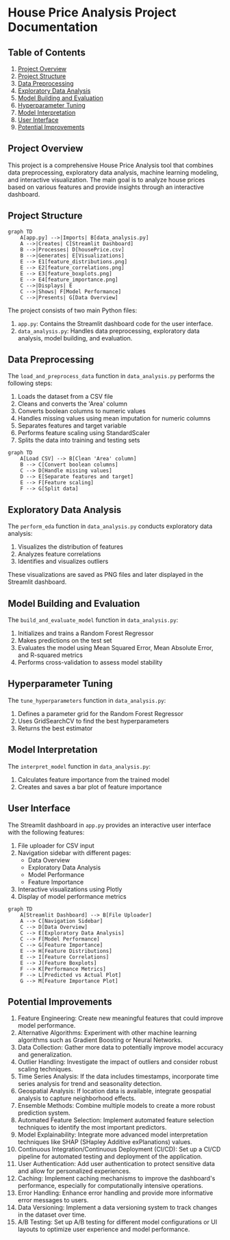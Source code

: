 # House Price Analysis Project Documentation

## Table of Contents
1. [Project Overview](#project-overview)
2. [Project Structure](#project-structure)
3. [Data Preprocessing](#data-preprocessing)
4. [Exploratory Data Analysis](#exploratory-data-analysis)
5. [Model Building and Evaluation](#model-building-and-evaluation)
6. [Hyperparameter Tuning](#hyperparameter-tuning)
7. [Model Interpretation](#model-interpretation)
8. [User Interface](#user-interface)
9. [Potential Improvements](#potential-improvements)

## Project Overview

This project is a comprehensive House Price Analysis tool that combines data preprocessing, exploratory data analysis, machine learning modeling, and interactive visualization. The main goal is to analyze house prices based on various features and provide insights through an interactive dashboard.

## Project Structure

```mermaid
graph TD
    A[app.py] -->|Imports| B[data_analysis.py]
    A -->|Creates| C[Streamlit Dashboard]
    B -->|Processes| D[housePrice.csv]
    B -->|Generates| E[Visualizations]
    E --> E1[feature_distributions.png]
    E --> E2[feature_correlations.png]
    E --> E3[feature_boxplots.png]
    E --> E4[feature_importance.png]
    C -->|Displays| E
    C -->|Shows| F[Model Performance]
    C -->|Presents| G[Data Overview]
```

The project consists of two main Python files:
1. `app.py`: Contains the Streamlit dashboard code for the user interface.
2. `data_analysis.py`: Handles data preprocessing, exploratory data analysis, model building, and evaluation.

## Data Preprocessing

The `load_and_preprocess_data` function in `data_analysis.py` performs the following steps:

1. Loads the dataset from a CSV file
2. Cleans and converts the 'Area' column
3. Converts boolean columns to numeric values
4. Handles missing values using mean imputation for numeric columns
5. Separates features and target variable
6. Performs feature scaling using StandardScaler
7. Splits the data into training and testing sets

```mermaid
graph TD
    A[Load CSV] --> B[Clean 'Area' column]
    B --> C[Convert boolean columns]
    C --> D[Handle missing values]
    D --> E[Separate features and target]
    E --> F[Feature scaling]
    F --> G[Split data]
```

## Exploratory Data Analysis

The `perform_eda` function in `data_analysis.py` conducts exploratory data analysis:

1. Visualizes the distribution of features
2. Analyzes feature correlations
3. Identifies and visualizes outliers

These visualizations are saved as PNG files and later displayed in the Streamlit dashboard.

## Model Building and Evaluation

The `build_and_evaluate_model` function in `data_analysis.py`:

1. Initializes and trains a Random Forest Regressor
2. Makes predictions on the test set
3. Evaluates the model using Mean Squared Error, Mean Absolute Error, and R-squared metrics
4. Performs cross-validation to assess model stability

## Hyperparameter Tuning

The `tune_hyperparameters` function in `data_analysis.py`:

1. Defines a parameter grid for the Random Forest Regressor
2. Uses GridSearchCV to find the best hyperparameters
3. Returns the best estimator

## Model Interpretation

The `interpret_model` function in `data_analysis.py`:

1. Calculates feature importance from the trained model
2. Creates and saves a bar plot of feature importance

## User Interface

The Streamlit dashboard in `app.py` provides an interactive user interface with the following features:

1. File uploader for CSV input
2. Navigation sidebar with different pages:
   - Data Overview
   - Exploratory Data Analysis
   - Model Performance
   - Feature Importance
3. Interactive visualizations using Plotly
4. Display of model performance metrics

```mermaid
graph TD
    A[Streamlit Dashboard] --> B[File Uploader]
    A --> C[Navigation Sidebar]
    C --> D[Data Overview]
    C --> E[Exploratory Data Analysis]
    C --> F[Model Performance]
    C --> G[Feature Importance]
    E --> H[Feature Distributions]
    E --> I[Feature Correlations]
    E --> J[Feature Boxplots]
    F --> K[Performance Metrics]
    F --> L[Predicted vs Actual Plot]
    G --> M[Feature Importance Plot]
```

## Potential Improvements

1. Feature Engineering: Create new meaningful features that could improve model performance.
2. Alternative Algorithms: Experiment with other machine learning algorithms such as Gradient Boosting or Neural Networks.
3. Data Collection: Gather more data to potentially improve model accuracy and generalization.
4. Outlier Handling: Investigate the impact of outliers and consider robust scaling techniques.
5. Time Series Analysis: If the data includes timestamps, incorporate time series analysis for trend and seasonality detection.
6. Geospatial Analysis: If location data is available, integrate geospatial analysis to capture neighborhood effects.
7. Ensemble Methods: Combine multiple models to create a more robust prediction system.
8. Automated Feature Selection: Implement automated feature selection techniques to identify the most important predictors.
9. Model Explainability: Integrate more advanced model interpretation techniques like SHAP (SHapley Additive exPlanations) values.
10. Continuous Integration/Continuous Deployment (CI/CD): Set up a CI/CD pipeline for automated testing and deployment of the application.
11. User Authentication: Add user authentication to protect sensitive data and allow for personalized experiences.
12. Caching: Implement caching mechanisms to improve the dashboard's performance, especially for computationally intensive operations.
13. Error Handling: Enhance error handling and provide more informative error messages to users.
14. Data Versioning: Implement a data versioning system to track changes in the dataset over time.
15. A/B Testing: Set up A/B testing for different model configurations or UI layouts to optimize user experience and model performance.